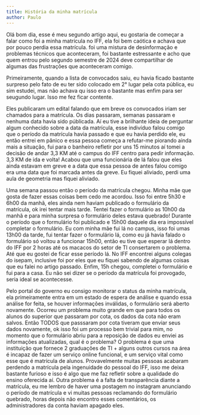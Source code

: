 ```yaml
---
title: História da minha matrícula
author: Paulo
---
```


Olá bom dia, esse é meu segundo artigo aqui, eu gostaria de começar a falar como foi a minha matrícula no IFF, ela foi bem caótica e achava que por pouco perdia essa matrícula.
foi uma mistura de desinformação e problemas técnicos que aconteceram, foi bastante estressante e acho que quem entrou pelo segundo semestre de 2024 deve compartilhar de algumas das frustrações que aconteceram comigo.

Primeiramente, quando a lista de convocados saiu, eu havia ficado bastante surpreso pelo fato de eu ter sido colocado em 2° lugar pela cota pública, eu sim estudei, mas não achava qu isso era o bastante mas enfim para ser seugundo lugar. Isso me fez ficar contente.

Eles publicaram um edital falando que em breve os convocados iriam ser chamados para a matrícula. Os dias passaram, semanas passaram e nenhuma data havia sido públicada. Aí eu tive a brilhante ideia de perguntar algum conhecido sobre a data da matrícula, esse indivíduo falou comigo que o período da matrícula havia passado e que eu havia perdido ele, eu então entrei em pânico e essa pessoa começa a refutar-me piorando ainda mais a situação, fui para o banheiro refletir por uns 15 minutos aí tomei a decisão de andar 3,3 KM até o campus do IFF centro para pedir informação. 3,3 KM de ida e volta! Acabou que uma funcionária de lá falou que eles ainda estavam em greve e a data que essa pessoa de antes falou comigo era uma data que foi marcada antes da greve. Eu fiquei aliviado, perdi uma aula de geometria mas fiquei aliviado.

Uma semana passou então o período da matrícula chegou. Minha mãe que gosta de fazer essas coisas bem cedo me acordou. Isso foi entre 5h30 e 6h00 da manhã, eles ainda nem haviam publicado o formulário da matrícula, ok irei tentar mais tarde. Tentei fazer o formulário as 10h00 da manhã e para minha surpresa o formulário deles estava quebrado! Durante o período que o formulário foi publicado e 15h00 daquele dia era impossível completar o formulário. Eu com minha mãe fui lá no campus, isso foi umas 13h00 da tarde, fui tentar fazer o formulário lá, como eu já havia falado o formulário só voltou a funcionar 15h00, então eu tive que esperar lá dentro do IFF por 2 horas até os macacos do setor de TI consertarem o problema. Até que eu gostei de ficar esse período lá. No IFF encontrei alguns colegas do isepam, inclusive foi por eles que eu fiquei sabendo de algumas coisas que eu falei no artigo passado. Enfim, 15h chegou, completei o formulário e fui para a casa. Eu não sei dizer se o período da matrícula foi provogado, seria ideal se acontecesse.

Pelo portal do governo eu consigo monitorar o status da minha matrícula, ela primeiramente entra em um estado de espera de análise e quando essa análise for feita, se houver informações inválidas, o formulário será aberto novamente. Ocorreu um problema muito grande em que para todos os alunos do superior que passaram por cota, os dados da cota não eram salvos. Então TODOS que passsaram por cota tiveram que enviar seus dados novamente, ok isso foi um processo bem trivial para mim, no momento que o formulário abriu para a reposição de dados eu enviei as informações atualizadas, qual é o problema? O problema é que uma instituição que fornece 2 graduações de TI + alguns outros cursos na área é incapaz de fazer um serviço online funcional, e um serviço vital como esse que é matrícula de alunos. Provavelmente muitas pessoas acabaram perdendo a matrícula pela ingenuidade do pessoal do IFF, isso me deixa bastante furioso e isso é algo que me faz refletir sobre a qualidade do ensino oferecida aí. Outra problema é a falta de transparência diante a matrícula, eu me lembro de haver uma postagem no instagram anunciando o período de matrícula e vi muitas pessoas reclamando do formulário quebrado, horas depois não encontro esses comentários, os administradores da conta haviam apagado eles.